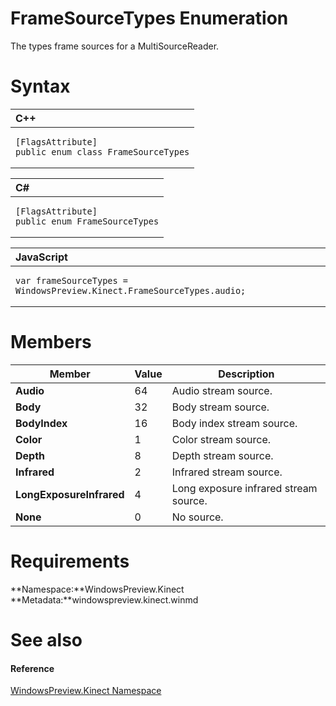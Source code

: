 FrameSourceTypes Enumeration  
============================  

The types frame sources for a MultiSourceReader. <span id="syntaxSection"></span>

Syntax  
======  

<table>
<colgroup>
<col width="100%" />
</colgroup>
<thead>
<tr class="header">
<th align="left">C++</th>
</tr>
</thead>
<tbody>
<tr class="odd">
<td align="left"><pre><code>[FlagsAttribute]  
public enum class FrameSourceTypes</code></pre></td>
</tr>
</tbody>
</table>

<table>
<colgroup>
<col width="100%" />
</colgroup>
<thead>
<tr class="header">
<th align="left">C#</th>
</tr>
</thead>
<tbody>
<tr class="odd">
<td align="left"><pre><code>[FlagsAttribute]  
public enum FrameSourceTypes</code></pre></td>
</tr>
</tbody>
</table>

<table>
<colgroup>
<col width="100%" />
</colgroup>
<thead>
<tr class="header">
<th align="left">JavaScript</th>
</tr>
</thead>
<tbody>
<tr class="odd">
<td align="left"><pre><code>var frameSourceTypes = WindowsPreview.Kinect.FrameSourceTypes.audio;</code></pre></td>
</tr>
</tbody>
</table>

<span id="ID4ERC"></span>

Members  
=======  

| Member                   | Value | Description                           |
|--------------------------|-------|---------------------------------------|
| **Audio**                | 64    | Audio stream source.                  |
| **Body**                 | 32    | Body stream source.                   |
| **BodyIndex**            | 16    | Body index stream source.             |
| **Color**                | 1     | Color stream source.                  |
| **Depth**                | 8     | Depth stream source.                  |
| **Infrared**             | 2     | Infrared stream source.               |
| **LongExposureInfrared** | 4     | Long exposure infrared stream source. |
| **None**                 | 0     | No source.                            |

<span id="requirements"></span>

Requirements  
============  

**Namespace:**WindowsPreview.Kinect  
**Metadata:**windowspreview.kinect.winmd  

<span id="ID4EYC"></span>

See also  
========  

<span id="ID4E1C"></span>
#### Reference  

[WindowsPreview.Kinect Namespace](../Kinect.md)  



<!--Please do not edit the data in the comment block below.-->
<!--
TOCTitle : FrameSourceTypes Enumeration
RLTitle : FrameSourceTypes Enumeration
KeywordK : FrameSourceTypes enumeration
KeywordK : WindowsPreview.Kinect.FrameSourceTypes enumeration
HelpPriority : 2
KeywordF : WindowsPreview.Kinect.FrameSourceTypes
KeywordF : FrameSourceTypes
KeywordF : WindowsPreview.Kinect.FrameSourceTypes
KeywordA : T:WindowsPreview.Kinect.FrameSourceTypes
AssetID : T:WindowsPreview.Kinect.FrameSourceTypes
Locale : en-us
CommunityContent : 1
APIType : Managed
APILocation : windowspreview.kinect.winmd
APIName : WindowsPreview.Kinect.FrameSourceTypes
TargetOS : Windows
TopicType : kbSyntax
DevLang : VB
DevLang : CSharp
DevLang : JavaScript
DevLang : C++
DocSet : K4Wv2
ProjType : K4Wv2Proj
Technology : Kinect for Windows
Product : Kinect for Windows SDK v2
productversion : 20
-->

